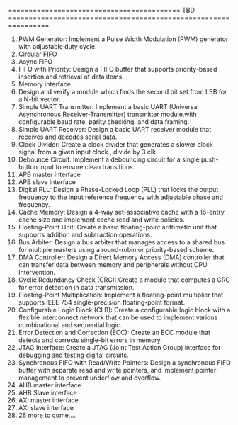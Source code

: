 ========================================== TBD ================================================================

1. PWM Generator: Implement a Pulse Width Modulation (PWM) generator with adjustable duty cycle.
2. Circular FIFO
3. Async FIFO
4. FIFO with Priority: Design a FIFO buffer that supports priority-based insertion and retrieval of data items.
5. Memory interface
6. Design and verify a module which finds the second bit set from LSB for a N-bit vector.
7. Simple UART Transmitter: Implement a basic UART (Universal Asynchronous Receiver-Transmitter) transmitter module.with configurable baud rate, parity checking, and data framing.
8. Simple UART Receiver: Design a basic UART receiver module that receives and decodes serial data.
9. Clock Divider: Create a clock divider that generates a slower clock signal from a given input clock., divide by 3 clk
10. Debounce Circuit: Implement a debouncing circuit for a single push-button input to ensure clean transitions.
11. APB master interface
12. APB slave interface
13. Digital PLL: Design a Phase-Locked Loop (PLL) that locks the output frequency to the input reference frequency with adjustable phase and frequency.
14. Cache Memory: Design a 4-way set-associative cache with a 16-entry cache size and implement cache read and write policies.
15. Floating-Point Unit: Create a basic floating-point arithmetic unit that supports addition and subtraction operations.
16. Bus Arbiter: Design a bus arbiter that manages access to a shared bus for multiple masters using a round-robin or priority-based scheme.
17. DMA Controller: Design a Direct Memory Access (DMA) controller that can transfer data between memory and peripherals without CPU intervention.
18. Cyclic Redundancy Check (CRC): Create a module that computes a CRC for error detection in data transmission.
19. Floating-Point Multiplication: Implement a floating-point multiplier that supports IEEE 754 single-precision floating-point format.
20. Configurable Logic Block (CLB): Create a configurable logic block with a flexible interconnect network that can be used to implement various combinational and sequential logic.
21. Error Detection and Correction (ECC): Create an ECC module that detects and corrects single-bit errors in memory.
22. JTAG Interface: Create a JTAG (Joint Test Action Group) interface for debugging and testing digital circuits.
23. Synchronous FIFO with Read/Write Pointers: Design a synchronous FIFO buffer with separate read and write pointers, and implement pointer management to prevent underflow and overflow.
24. AHB master interface
25. AHB Slave interface
26. AXI master interface
27. AXI slave interface
28. 26 more to come....



